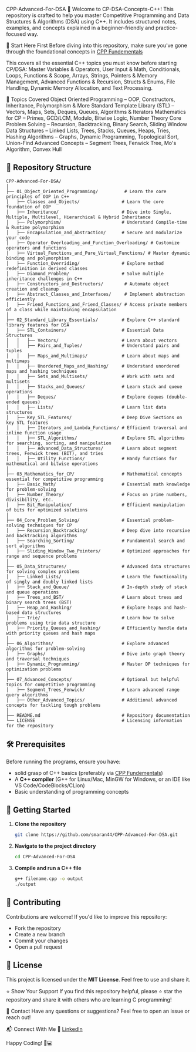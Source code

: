 CPP-Advanced-For-DSA 🚀
Welcome to CP-DSA-Concepts-C++! This repository is crafted to help you master Competitive Programming and Data Structures & Algorithms (DSA) using C++. It includes structured notes, examples, and concepts explained in a beginner-friendly and practice-focused way.

🔰 Start Here First
Before diving into this repository, make sure you’ve gone through the foundational concepts in [CPP Fundementals](https://github.com/smaran44/CPP-Fundamentals)

This covers all the essential C++ topics you must know before starting CP/DSA: Master Variables & Operators, User Input & Math, Conditionals, Loops, Functions & Scope, Arrays, Strings, Pointers & Memory Management, Advanced Functions & Recursion, Structs & Enums, File Handling, Dynamic Memory Allocation, and Text Processing.

📌 Topics Covered
Object Oriented Programming – OOP, Constructors, Inheritance, Polymorphism & More
Standard Template Library (STL) – Vectors, Maps, Sets, Deques, Queues, Algorithms & Iterators
Mathematics for CP – Primes, GCD/LCM, Modulo, Bitwise Logic, Number Theory
Core Problem Solving – Recursion, Backtracking, Binary Search, Sliding Window
Data Structures – Linked Lists, Trees, Stacks, Queues, Heaps, Tries, Hashing
Algorithms – Graphs, Dynamic Programming, Topological Sort, Union-Find
Advanced Concepts – Segment Trees, Fenwick Tree, Mo's Algorithm, Convex Hull

## 📂 Repository Structure
```
CPP-Advanced-For-DSA/
│
├── 01_Object_Oriented_Programming/          # Learn the core principles of OOP in C++
│   ├── Classes_and_Objects/                # Learn the core foundation of OOP
│   ├── Inheritance/                        # Dive into Single, Multiple, Multilevel, Hierarchical & Hybrid Inheritance
│   ├── Polymorphism/                       # Understand Compile-time & Runtime polymorphism
│   ├── Encapsulation_and_Abstraction/      # Secure and modularize your code
│   ├── Operator_Overloading_and_Function_Overloading/ # Customize operators and functions
│   ├── Virtual_Functions_and_Pure_Virtual_Functions/ # Master dynamic binding and polymorphism
│   ├── Function_Overriding/                # Explore method redefinition in derived classes
│   ├── Diamond_Problem/                    # Solve multiple inheritance challenges in C++
│   ├── Constructors_and_Destructors/        # Automate object creation and cleanup
│   ├── Abstract_Classes_and_Interfaces/     # Implement abstraction efficiently
│   ├── Friend_Functions_and_Friend_Classes/ # Access private members of a class while maintaining encapsulation
│
├── 02_Standard_Library_Essentials/         # Explore C++ standard library features for DSA
│   ├── STL_Containers/                     # Essential Data Structures
│   │   ├── Vectors/                        # Learn about vectors
│   │   ├── Pairs_and_Tuples/               # Understand pairs and tuples
│   │   ├── Maps_and_Multimaps/             # Learn about maps and multimaps
│   │   ├── Unordered_Maps_and_Hashing/     # Understand unordered maps and hashing techniques
│   │   ├── Sets_and_Multisets/             # Work with sets and multisets
│   │   ├── Stacks_and_Queues/              # Learn stack and queue operations
│   │   ├── Deques/                         # Explore deques (double-ended queues)
│   │   ├── Lists/                          # Learn list data structures
│   ├── Key_STL_Features/                   # Deep Dive Sections on key STL features
│   │   ├── Iterators_and_Lambda_Functions/ # Efficient traversal and inline function usage
│   │   ├── STL_Algorithms/                 # Explore STL algorithms for searching, sorting, and manipulation
│   │   ├── Advanced_Data_Structures/       # Learn about segment trees, Fenwick trees (BIT), and tries
│   │   ├── Utility_Functions/              # Handy functions for mathematical and bitwise operations
│
├── 03_Mathematics_for_CP/                  # Mathematical concepts essential for competitive programming
│   ├── Basic_Math/                         # Essential math knowledge for problem-solving
│   ├── Number_Theory/                      # Focus on prime numbers, divisibility, etc.
│   ├── Bit_Manipulation/                   # Efficient manipulation of bits for optimized solutions
│
├── 04_Core_Problem_Solving/                # Essential problem-solving techniques for CP
│   ├── Recursion_Backtracking/             # Deep dive into recursive and backtracking algorithms
│   ├── Searching_Sorting/                  # Fundamental search and sort algorithms
│   ├── Sliding_Window_Two_Pointers/        # Optimized approaches for range and sequence problems
│
├── 05_Data_Structures/                     # Advanced data structures for solving complex problems
│   ├── Linked_Lists/                       # Learn the functionality of singly and doubly linked lists
│   ├── Stack_and_Queue/                    # In-depth study of stack and queue operations
│   ├── Trees_and_BST/                      # Learn about trees and binary search trees (BST)
│   ├── Heap_and_Hashing/                   # Explore heaps and hash-based data structures
│   ├── Trie/                               # Learn how to solve problems using trie data structure
│   ├── Priority_Queues_and_Hashing/        # Efficiently handle data with priority queues and hash maps
│
├── 06_Algorithms/                          # Explore advanced algorithms for problem-solving
│   ├── Graphs/                             # Dive into graph theory and traversal techniques
│   ├── Dynamic_Programming/                # Master DP techniques for optimization problems
│
├── 07_Advanced_Concepts/                   # Optional but helpful topics for competitive programming
│   ├── Segment_Trees_Fenwick/              # Learn advanced range query algorithms
│   ├── Other_Advanced_Topics/              # Additional advanced concepts for tackling tough problems
│
├── README.md                               # Repository documentation
└── LICENSE                                 # Licensing information for the repository
```

## 🛠 Prerequisites
Before running the programs, ensure you have:
- solid grasp of C++ basics (preferably via [CPP Fundementals](https://github.com/smaran44/CPP-))
- A **C++ compiler** (G++ for Linux/Mac, MinGW for Windows, or an IDE like VS Code/CodeBlocks/CLion)
- Basic understanding of programming concepts

## 🚀 Getting Started
1. **Clone the repository**
   ```sh
   git clone https://github.com/smaran44/CPP-Advanced-For-DSA.git
   ```
2. **Navigate to the project directory**
   ```sh
   cd CPP-Advanced-For-DSA
   ```
3. **Compile and run a C++ file**
   ```sh
   g++ filename.cpp -o output
   ./output
   ```

## 🤝 Contributing
Contributions are welcome! If you'd like to improve this repository:
- Fork the repository
- Create a new branch
- Commit your changes
- Open a pull request

## 📜 License
This project is licensed under the **MIT License**. Feel free to use and share it.

⭐ Show Your Support
If you find this repository helpful, please ⭐ star the repository and share it with others who are learning C programming!

📩 Contact
Have any questions or suggestions? Feel free to open an issue or reach out!

📬 Connect With Me 🔗 [LinkedIn](www.linkedin.com/in/smaran-yanapu)

Happy Coding! 🚀💻
